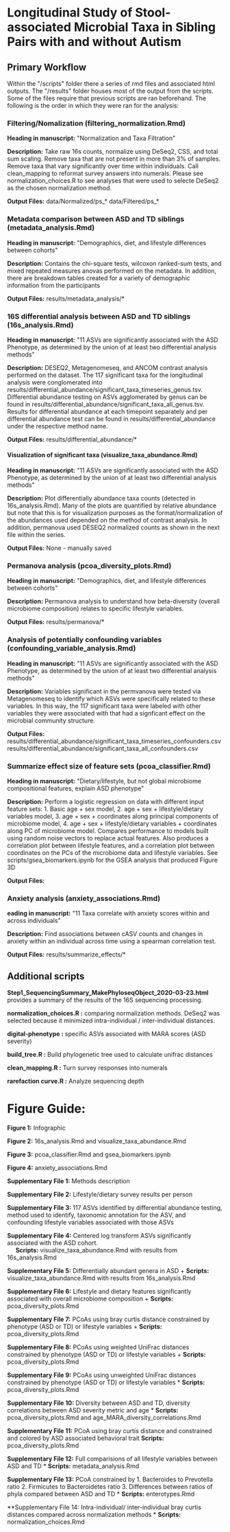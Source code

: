 # Longitudinal Study of Stool-associated Microbial Taxa in Sibling Pairs with and without Autism

## Primary Workflow

Within the "/scripts" folder there a series of rmd files and associated html outputs. The "/results" folder houses most of the output from the scripts. Some of the files require that previous scripts are ran beforehand. The following is the order in which they were ran for the analysis:


### Filtering/Nomalization (filtering_normalization.Rmd)
**Heading in manuscript:** "Normalization and Taxa Filtration"

**Description:** Take raw 16s counts, normalize using DeSeq2, CSS, and total sum scaling. Remove taxa that are not present in more than 3% of samples. Remove taxa that vary significantly over time within individuals. Call clean_mapping to reformat survey answers into numerals. Please see normalization_choices.R to see analyses that were used to selecte DeSeq2 as the chosen normalization method.

**Output Files:**
	data/Normalized/ps_*
	data/Filtered/ps_*

### Metadata comparison between ASD and TD siblings (metadata_analysis.Rmd)
**Heading in manuscript:** "Demographics, diet, and lifestyle differences between cohorts"

**Description:** Contains the chi-square tests, wilcoxon ranked-sum tests, and mixed repeated measures anovas performed on the metadata. In addition, there are breakdown tables created for a variety of demographic information from the participants

**Output Files:**
	results/metadata_analysis/*

### 16S differential analysis between ASD and TD siblings (16s_analysis.Rmd)
**Heading in manuscript:** "11 ASVs are significantly associated with the ASD Phenotype, as determined by the union of at least two differential analysis methods"

**Description:** DESEQ2, Metagenomeseq, and ANCOM contrast analysis performed on the dataset. The 117 significant taxa for the longitudinal analysis were conglomerated into results/differential_abundance/significant_taxa_timeseries_genus.tsv. Differential abundance testing on ASVs agglomerated by genus can be found in results/differential_abundance/significant_taxa_all_genus.tsv. Results for differential abundance at each timepoint separately and per differential abundance test can be found in results/differential_abundance under the respective method name.

**Output Files:**
	results/differential_abundance/*

#### Visualization of significant taxa (visualize_taxa_abundance.Rmd)
**Heading in manuscript:** "11 ASVs are significantly associated with the ASD Phenotype, as determined by the union of at least two differential analysis methods"

**Description:** Plot differentially abundance taxa counts (detected in 16s_analysis.Rmd). Many of the plots are quantified by relative abundance but note that this is for visualization purposes as the format/normalization of the abundances used depended on the method of contrast analysis. In addition, permanova used DESEQ2 normalized counts as shown in the next file within the series.

**Output Files:**
	None - manually saved

### Permanova analysis (pcoa_diversity_plots.Rmd)
**Heading in manuscript:** "Demographics, diet, and lifestyle differences between cohorts"

**Description:** Permanova analysis to understand how beta-diversity (overall microbiome composition) relates to specific lifestyle variables.

**Output Files:**
	results/permanova/*

### Analysis of potentially confounding variables (confounding_variable_analysis.Rmd)
**Heading in manuscript:** "11 ASVs are significantly associated with the ASD Phenotype, as determined by the union of at least two differential analysis methods"

**Description:** Variables significant in the permvanova were tested via Metagenomeseq to identify which ASVs were specifically related to these variables. In this way, the 117 significant taxa were labeled with other variables they were associated with that had a signficant effect on the microbial community structure. 

**Output Files:**
	results/differential_abundance/significant_taxa_timeseries_confounders.csv
	results/differential_abundance/significant_taxa_all_confounders.csv

###  Summarize effect size of feature sets (pcoa_classifier.Rmd)
**Heading in manuscript:** "Dietary/lifestyle, but not global microbiome compositional features, explain ASD phenotype"

**Description:** Perform a logistic regression on data with different input feature sets: 1. Basic age + sex model, 2. age + sex + lifestyle/dietary variables model, 3. age + sex + coordinates along principal components of microbiome model, 4. age + sex + lifestyle/dietary variables + coordinates along PC of microbiome model. Compares performance to models built using random noise vectors to replace actual features. Also produces a correlation plot between lifestyle features, and a correlation plot between coordinates on the PCs of the microbiome data and lifestyle variables. See scripts/gsea_biomarkers.ipynb for the GSEA analysis that produced Figure 3D

**Output Files:**

### Anxiety analysis (anxiety_associations.Rmd)
**eading in manuscript:** "11 Taxa correlate with anxiety scores within and across individuals"

**Description:** Find associations between cASV counts and changes in anxiety within an individual across time using a spearman correlation test. 

**Output Files:**
	results/summarize_effects/*

## Additional scripts
**Step1_SequencingSummary_MakePhyloseqObject_2020-03-23.html** provides a summary of the results of the 16S sequencing processing.

**normalization_choices.R :** comparing normalization methods. DeSeq2 was selected because it minimized intra-individual / inter-individual distances.

**digital-phenotype :** specific ASVs associated with MARA scores (ASD severity)

**build_tree.R :** Build phylogenetic tree used to calculate unifrac distances

**clean_mapping.R :** Turn survey responses into numerals

**rarefaction curve.R :** Analyze sequencing depth


# Figure Guide:

**Figure 1:** Infographic

**Figure 2:** 16s_analysis.Rmd and visualize_taxa_abundance.Rmd

**Figure 3:** pcoa_classifier.Rmd and gsea_biomarkers.ipynb

**Figure 4:** anxiety_associations.Rmd


**Supplementary File 1:** Methods description 

**Supplementary File 2:** Lifestyle/dietary survey results per person 

**Supplementary File 3:** 117 ASVs identified by differential abundance testing, method used to identify, taxonomic annotation for the ASV, and confounding lifestyle variables associated with those ASVs 

**Supplementary File 4:** Centered log transform ASVs significantly associated with the ASD cohort. <br />
&nbsp;&nbsp;&nbsp;&nbsp; **Scripts:** visualize_taxa_abundance.Rmd with results from 16s_analysis.Rmd 

**Supplementary File 5:**  Differentially abundant genera in ASD
	+ **Scripts:** visualize_taxa_abundance.Rmd with results from 16s_analysis.Rmd


**Supplementary File 6:** Lifestyle and dietary features significantly associated with overall microbiome composition
	+ **Scripts:** pcoa_diversity_plots.Rmd


**Supplementary File 7:** PCoAs using bray curtis distance constrained by phenotype (ASD or TD) or lifestyle variables
	+ **Scripts:** pcoa_diversity_plots.Rmd


**Supplementary File 8:** PCoAs using weighted UniFrac distances constrained by phenotype (ASD or TD) or lifestyle variables
	+ **Scripts:** pcoa_diversity_plots.Rmd


**Supplementary File 9:** PCoAs using unweighted UniFrac distances constrained by phenotype (ASD or TD) or lifestyle variables
	* **Scripts:** pcoa_diversity_plots.Rmd


**Supplementary File 10:** Diversity between ASD and TD, diversity correlations between ASD severity metric and age
	* **Scripts:** pcoa_diversity_plots.Rmd and age_MARA_diversity_correlations.Rmd


**Supplementary File 11:** PCoA using bray curtis distance and constrained and colored by ASD associated behavioral trait
	**Scripts:** pcoa_diversity_plots.Rmd


**Supplementary File 12:** Full comparisions of all lifestyle variables between ASD and TD
	* **Scripts:** metadata_analysis.Rmd


**Supplementary File 13:** PCoA constrained by 1. Bacteroides to Prevotella ratio 2. Firmicutes to Bacteroidetes ratio 3. Differences between ratios of phyla compared between ASD and TD
	* **Scripts:** enterotypes.Rmd

**Supplementary File 14: Intra-individual/ inter-individual bray curtis distances compared across normalization methods
	* **Scripts:** normalization_choices.Rmd